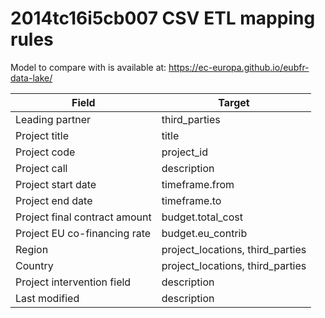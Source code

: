# 2014tc16i5cb007 CSV ETL mapping rules

Model to compare with is available at: https://ec-europa.github.io/eubfr-data-lake/

| Field                         | Target                           |
| ----------------------------- | -------------------------------- |
| Leading partner               | third_parties                    |
| Project title                 | title                            |
| Project code                  | project_id                       |
| Project call                  | description                      |
| Project start date            | timeframe.from                   |
| Project end date              | timeframe.to                     |
| Project final contract amount | budget.total_cost                |
| Project EU co-financing rate  | budget.eu_contrib                |
| Region                        | project_locations, third_parties |
| Country                       | project_locations, third_parties |
| Project intervention field    | description                      |
| Last modified                 | description                      |
